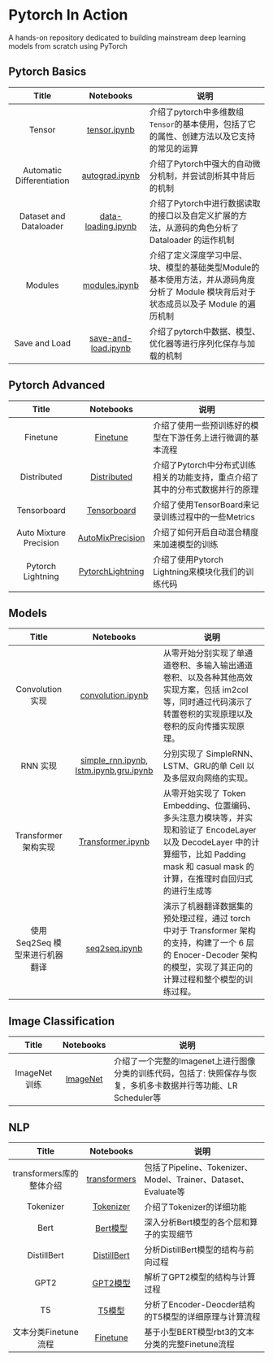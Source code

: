# Pytorch In Action

A hands-on repository dedicated to building mainstream deep learning models from scratch using PyTorch


## Pytorch Basics

| Title | Notebooks | 说明 |
|:---:|:---:|---|
| Tensor | [tensor.ipynb](./pytorch-basics/tensor.ipynb) | 介绍了pytorch中多维数组`Tensor`的基本使用，包括了它的属性、创建方法以及它支持的常见的运算 |
| Automatic Differentiation | [autograd.ipynb](./pytorch-basics/autograd.ipynb)     | 介绍了Pytorch中强大的自动微分机制，并尝试剖析其中背后的机制 |
| Dataset and Dataloader | [data-loading.ipynb](./pytorch-basics/data-loading.ipynb)| 介绍了Pytorch中进行数据读取的接口以及自定义扩展的方法，从源码的角色分析了 Dataloader 的运作机制 |
| Modules | [modules.ipynb](./pytorch-basics/modules.ipynb) | 介绍了定义深度学习中层、块、模型的基础类型Module的基本使用方法，并从源码角度分析了 Module 模块背后对于状态成员以及子 Module 的遍历机制 |
| Save and Load | [save-and-load.ipynb](./pytorch-basics/save-and-load.ipynb)| 介绍了pytorch中数据、模型、优化器等进行序列化保存与加载的机制  |


## Pytorch Advanced

| Title | Notebooks | 说明 |
|:---:|:---:|---|
| Finetune | [Finetune](./pytorch-advanced/06_Finetune.ipynb) | 介绍了使用一些预训练好的模型在下游任务上进行微调的基本流程 |
| Distributed | [Distributed](./pytorch-advanced/07_Distributed.ipynb)| 介绍了Pytorch中分布式训练相关的功能支持，重点介绍了其中的分布式数据并行的原理 |
| Tensorboard | [Tensorboard](./pytorch-advanced/08_Tensorboard.ipynb)| 介绍了使用TensorBoard来记录训练过程中的一些Metrics |
| Auto Mixture Precision | [AutoMixPrecision](./pytorch-advanced/09_AutoMixPrecision.ipynb)| 介绍了如何开启自动混合精度来加速模型的训练 |
| Pytorch Lightning | [PytorchLightning](./pytorch-advanced/10_PytorchLightning.ipynb)| 介绍了使用Pytorch Lightning来模块化我们的训练代码 |


## Models

| Title | Notebooks | 说明 |
| :---: | :---: | --- |
| Convolution实现 | [convolution.ipynb](./models/convolution.ipynb) | 从零开始分别实现了单通道卷积、多输入输出通道卷积、以及各种其他高效实现方案，包括 im2col 等，同时通过代码演示了转置卷积的实现原理以及卷积的反向传播实现原理。 |
| RNN 实现 | [simple_rnn.ipynb](./models/simple_rnn.ipynb), [lstm.ipynb](./models/lstm.ipynb),[gru.ipynb](./models/gru.ipynb) | 分别实现了 SimpleRNN、LSTM、GRU的单 Cell 以及多层双向网络的实现。 |
| Transformer 架构实现 | [Transformer.ipynb](./models/transformer.ipynb)| 从零开始实现了 Token Embedding、位置编码、多头注意力模块等，并实现和验证了 EncodeLayer 以及 DecodeLayer 中的计算细节，比如 Padding mask 和 casual mask 的计算，在推理时自回归式的进行生成等 |
| 使用 Seq2Seq 模型来进行机器翻译 | [seq2seq.ipynb](./models/seq2seq.ipynb) | 演示了机器翻译数据集的预处理过程，通过 torch 中对于 Transformer 架构的支持，构建了一个 6 层的 Enocer-Decoder 架构的模型，实现了其正向的计算过程和整个模型的训练过程。|


## Image Classification

| Title | Notebooks | 说明 |
|:---:|:---:|---|
| ImageNet 训练 | [ImageNet](./imagenet/README.md) | 介绍了一个完整的Imagenet上进行图像分类的训练代码，包括了: 快照保存与恢复，多机多卡数据并行等功能、LR Scheduler等 |

## NLP

| Title | Notebooks | 说明 |
|:---:|:---:|---|
| transformers库的整体介绍 | [transformers](./transformers/tutorials.ipynb) | 包括了Pipeline、Tokenizer、Model、Trainer、Dataset、Evaluate等 |
| Tokenizer  | [Tokenizer](./transformers/tokenizer.ipynb)    | 介绍了Tokenizer的详细功能 |
| Bert | [Bert模型](./transformers/bert_model.ipynb)   | 深入分析Bert模型的各个层和算子的实现细节 |
| DistillBert | [DistillBert](./transformers/distilbert_cls.ipynb)| 分析DistillBert模型的结构与前向过程 |
| GPT2 | [GPT2模型](./transformers/gpt2_model.ipynb)    | 解析了GPT2模型的结构与计算过程 |
| T5  | [T5模型](./transformers/t5_model.ipynb)       | 分析了Encoder-Deocder结构的T5模型的详细原理与计算流程 |
| 文本分类Finetune流程 | [Finetune](./transformers/text_cls_finetune.ipynb)| 基于小型BERT模型rbt3的文本分类的完整Finetune流程 |

